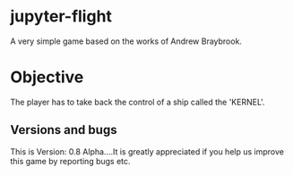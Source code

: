 # jupyter-flight
A very simple game based on the works of Andrew Braybrook.
# Objective
The player has to take back the control of a ship called the 'KERNEL'.
## Versions and bugs
This is Version: 0.8 Alpha....It is greatly appreciated if you help us improve this game by reporting bugs etc.

